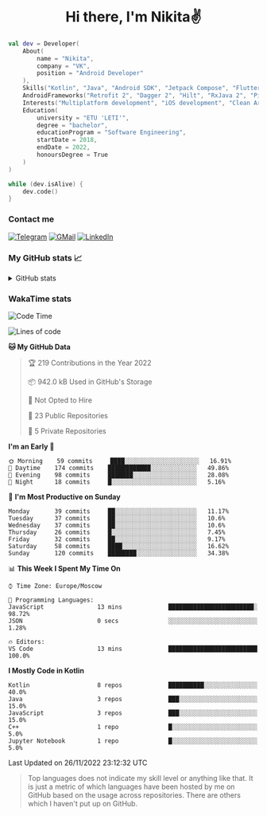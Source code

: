 <h1 align="center">
Hi there, I'm Nikita✌️
</h1>

```kotlin
val dev = Developer(
    About(
        name = "Nikita",
        company = "VK",
        position = "Android Developer"
    ),
    Skills("Kotlin", "Java", "Android SDK", "Jetpack Compose", "Flutter", "KMM"),
    AndroidFrameworks("Retrofit 2", "Dagger 2", "Hilt", "RxJava 2", "Picasso", "Kotlin Coroutines"),
    Interests("Multiplatform development", "iOS development", "Clean Architecture"),
    Education(
        university = "ETU 'LETI'",
        degree = "bachelor",
        educationProgram = "Software Engineering",
        startDate = 2018,
        endDate = 2022,
        honoursDegree = True
    )
)

while (dev.isAlive) {
    dev.code()
}
```

### Contact me

[![Telegram](https://img.shields.io/badge/Telegram-white?style=for-the-badge&logo=telegram&logoColor=29e9ea)](https://t.me/po4yka)
[![GMail](https://img.shields.io/badge/Gmail-white?style=for-the-badge&logo=gmail&logoColor=d14836)](mailto:pochaev.nik@gmail.com)
[![LinkedIn](https://img.shields.io/badge/linkedin%20-white.svg?&style=for-the-badge&logo=linkedin&logoColor=%230077B5)](https://www.linkedin.com/in/nikita-pochaev-415b5a1a1)

### My GitHub stats 📈

<details>
  <summary>GitHub stats</summary>
  <p align="center">
    <img src="https://github-readme-stats.vercel.app/api?username=po4yka&show_icons=true&theme=dark" />
  </p>
</details>

### WakaTime stats

<!--START_SECTION:waka-->
![Code Time](http://img.shields.io/badge/Code%20Time-3%2C375%20hrs%2059%20mins-blue)

![Lines of code](https://img.shields.io/badge/From%20Hello%20World%20I%27ve%20Written-179%20Thousand%20lines%20of%20code-blue)

**🐱 My GitHub Data** 

> 🏆 219 Contributions in the Year 2022
 > 
> 📦 942.0 kB Used in GitHub's Storage 
 > 
> 🚫 Not Opted to Hire
 > 
> 📜 23 Public Repositories 
 > 
> 🔑 5 Private Repositories  
 > 
**I'm an Early 🐤** 

```text
🌞 Morning    59 commits     ████░░░░░░░░░░░░░░░░░░░░░   16.91% 
🌆 Daytime    174 commits    ████████████░░░░░░░░░░░░░   49.86% 
🌃 Evening    98 commits     ███████░░░░░░░░░░░░░░░░░░   28.08% 
🌙 Night      18 commits     █░░░░░░░░░░░░░░░░░░░░░░░░   5.16%

```
📅 **I'm Most Productive on Sunday** 

```text
Monday       39 commits     ██░░░░░░░░░░░░░░░░░░░░░░░   11.17% 
Tuesday      37 commits     ██░░░░░░░░░░░░░░░░░░░░░░░   10.6% 
Wednesday    37 commits     ██░░░░░░░░░░░░░░░░░░░░░░░   10.6% 
Thursday     26 commits     █░░░░░░░░░░░░░░░░░░░░░░░░   7.45% 
Friday       32 commits     ██░░░░░░░░░░░░░░░░░░░░░░░   9.17% 
Saturday     58 commits     ████░░░░░░░░░░░░░░░░░░░░░   16.62% 
Sunday       120 commits    ████████░░░░░░░░░░░░░░░░░   34.38%

```


📊 **This Week I Spent My Time On** 

```text
⌚︎ Time Zone: Europe/Moscow

💬 Programming Languages: 
JavaScript               13 mins             ████████████████████████░   98.72% 
JSON                     0 secs              ░░░░░░░░░░░░░░░░░░░░░░░░░   1.28%

🔥 Editors: 
VS Code                  13 mins             █████████████████████████   100.0%

```

**I Mostly Code in Kotlin** 

```text
Kotlin                   8 repos             ██████████░░░░░░░░░░░░░░░   40.0% 
Java                     3 repos             ███░░░░░░░░░░░░░░░░░░░░░░   15.0% 
JavaScript               3 repos             ███░░░░░░░░░░░░░░░░░░░░░░   15.0% 
C++                      1 repo              █░░░░░░░░░░░░░░░░░░░░░░░░   5.0% 
Jupyter Notebook         1 repo              █░░░░░░░░░░░░░░░░░░░░░░░░   5.0%

```



 Last Updated on 26/11/2022 23:12:32 UTC
<!--END_SECTION:waka-->

> Top languages does not indicate my skill level or anything like that. It is just a metric of which languages have been hosted by me on GitHub based on the usage across repositories. There are others which I haven't put up on GitHub.
